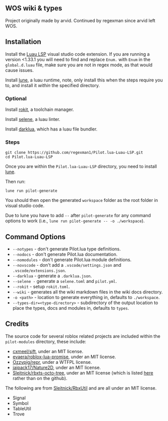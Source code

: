 ## WOS wiki & types
Project originally made by arvid. Continued by regexman since arvid left WOS.

## Installation

Install the [Luau LSP](https://marketplace.visualstudio.com/items?itemName=JohnnyMorganz.luau-lsp) visual studio code extension. If you are running a version <1.33.1 you will need to find and replace `Enum.` with `Enum` in the `global.d.luau` file, make sure you are not in regex mode, as that would cause issues.

Install [lune](https://lune-org.github.io/docs), a luau runtime, note, only install this when the steps require you to, and install it _within_ the specified directory.

### Optional

Install [rokit](https://github.com/rojo-rbx/rokit), a toolchain manager.

Install [selene](https://kampfkarren.github.io/selene), a luau linter.

Install [darklua](https://darklua.com), which has a luau file bundler.

### Steps

```
git clone https://github.com/regexman1/Pilot.lua-Luau-LSP.git
cd Pilot.lua-Luau-LSP
```

Once you are within the `Pilot.lua-Luau-LSP` directory, you need to install [lune](https://lune-org.github.io/docs).

Then run:

```
lune run pilot-generate
```

You should then open the generated `workspace` folder as the root folder in visual studio code.

Due to lune you have to add `--` after `pilot-generate` for any command options to work (i.e., `lune run pilot-generate -- -o ./workspace`).

## Command Options

- `--notypes` - don't generate Pilot.lua type definitions.
- `--nodocs` - don't generate Pilot.lua documentation.
- `--nomodules` - don't generate Pilot.lua module definitions.
- `--novscode` - don't add a `.vscode/settings.json` and `.vscode/extensions.json`.
- `--darklua` - generate a `.darklua.json`.
- `--selene -` generate a `selene.toml` and `pilot.yml`.
- `--rokit` - setup `rokit.toml`.
- `--wiki` - generates all the wiki markdown files in the wiki docs directory.
- `-o <path>` - location to generate everything in, defaults to `./workspace`.
- `--types-dir=<type-directory>` - subdirectory of the output location to place the types, docs and modules in, defaults to `types`.

## Credits

The source code for several roblox related projects are included within the `pilot-modules` directory, these include:

- [cxmeel/sift](https://cxmeel.github.io/sift/), under an MIT license.
- [evaera/roblox-lua-promise](https://eryn.io/roblox-lua-promise/), under an MIT license.
- [Ozzypig/repr](https://github.com/Ozzypig/repr/), under a WTFPL license.
- [jaipack17/Nature2D](https://jaipack17.github.io/Nature2D/), under an MIT license.
- [Sleitnick/rbxts-octo-tree](https://github.com/Sleitnick/rbxts-octo-tree/), under an MIT license (which is listed [here](https://www.npmjs.com/package/@rbxts/octo-tree) rather than on the github).

The following are from [Sleitnick/RbxUtil](https://github.com/Sleitnick/RbxUtil) and are all under an MIT license.

- Signal
- Symbol
- TableUtil
- Trove
